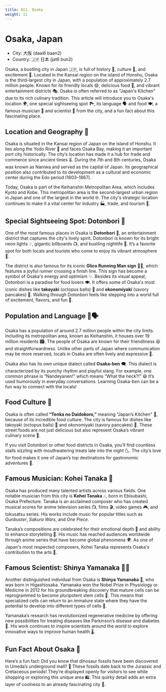 ```yaml
---
title: 011. Osaka
weight: 11
---
```


# Osaka, Japan

- City: 大阪 (daai6 baan2)
- Country: 🇯🇵 日本 (jat6 bun2)

Osaka, a bustling city in Japan 🇯🇵, is full of history 📜, culture 🎎, and excitement 🎉. Located in the Kansai region on the island of Honshu, Osaka is the third-largest city in Japan, with a population of approximately 2.7 million people. Known for its friendly locals 😄, delicious food 🍜, and vibrant entertainment districts 🎭, Osaka is often referred to as "Japan's Kitchen" due to its rich culinary tradition. This article will introduce you to Osaka's location 🌍, one special sightseeing spot 🏞️, its language 🗣️ and food 🍽️, a famous musician 🎵 and scientist 🔬 from the city, and a fun fact about this fascinating place.

## Location and Geography 📍

Osaka is situated in the Kansai region of Japan on the island of Honshu. It lies along the Yodo River 🌊 and faces Osaka Bay, making it an important port city historically. The city’s location has made it a hub for trade and commerce since ancient times ⏳. During the 7th and 8th centuries, Osaka was known as Naniwa and served as the capital of Japan. Its geographical position also contributed to its development as a cultural and economic center during the Edo period (1603–1867).

Today, Osaka is part of the Keihanshin Metropolitan Area, which includes Kyoto and Kobe. This metropolitan area is the second-largest urban region in Japan and one of the largest in the world 🌐. The city's strategic location continues to make it a vital center for industry 🏭, trade, and tourism 🚢.

## Special Sightseeing Spot: Dotonbori 🌟

One of the most famous places in Osaka is **Dotonbori** 🏮, an entertainment district that captures the city's lively spirit. Dotonbori is known for its bright neon lights 💡, gigantic billboards 📺, and bustling nightlife 🌃. It’s a favorite spot for both locals and tourists who come to enjoy its vibrant atmosphere 🥳.

The district is also famous for its iconic **Glico Running Man sign** 🏃‍♂️, which features a joyful runner crossing a finish line. This sign has become a symbol of Osaka's energy and optimism ✨. Besides its visual appeal, Dotonbori is a paradise for food lovers 🍽️. It offers some of Osaka's most iconic dishes like **takoyaki** (octopus balls) 🐙 and **okonomiyaki** (savory pancakes) 🥞. Walking through Dotonbori feels like stepping into a world full of excitement, flavors, and fun 🎊.

## Population and Language 👥🗣️

Osaka has a population of around 2.7 million people within the city limits. Including its metropolitan area, known as Keihanshin, it houses over 19 million residents 🏙️. The people of Osaka are known for their friendliness 😃 and straightforwardness. Unlike other parts of Japan where communication may be more reserved, locals in Osaka are often lively and expressive 🎤.

Osaka also has its own unique dialect called **Osaka-ben** 🗨️. This dialect is characterized by its punchy rhythm and playful slang. For example, one common phrase is “Nandeyanen!” which means “What the heck?!” 😆 It’s used humorously in everyday conversations. Learning Osaka-ben can be a fun way to connect with the locals!

## Food Culture 🍲

Osaka is often called **“Tenka no Daidokoro,”** meaning "Japan’s Kitchen" 🍴, because of its incredible food culture. The city is famous for dishes like takoyaki (octopus balls) 🐙 and okonomiyaki (savory pancakes) 🍳. These street foods are not just delicious but also represent Osaka’s vibrant culinary scene 🌟.

If you visit Dotonbori or other food districts in Osaka, you’ll find countless stalls sizzling with mouthwatering treats late into the night 🌜. The city’s love for food makes it one of Japan’s top destinations for gastronomic adventures 🍱.

## Famous Musician: Kohei Tanaka 🎼

Osaka has produced many talented artists across various fields. One notable musician from this city is **Kohei Tanaka** 🎶, born in Ebisubashi, Osaka Prefecture. Tanaka is an acclaimed composer who has created musical scores for anime television series 📺, films 🎬, video games 🎮, and tokusatsu series. His works include music for popular titles such as *Gunbuster*, *Sakura Wars*, and *One Piece*.

Tanaka’s compositions are celebrated for their emotional depth 🎵 and ability to enhance storytelling 📖. His music has reached audiences worldwide through anime series that have become global phenomena 🌍. As one of Japan's most respected composers, Kohei Tanaka represents Osaka's contribution to the arts 🎨.

## Famous Scientist: Shinya Yamanaka 🧑‍🔬

Another distinguished individual from Osaka is **Shinya Yamanaka** 🏅, who was born in Higashiosaka. Yamanaka won the Nobel Prize in Physiology or Medicine in 2012 for his groundbreaking discovery that mature cells can be reprogrammed to become pluripotent stem cells 🧬. This means that specialized cells can return to an immature state where they have the potential to develop into different types of cells 🦠.

Yamanaka’s research has revolutionized regenerative medicine by offering new possibilities for treating diseases like Parkinson’s disease and diabetes 💉. His work continues to inspire scientists around the world to explore innovative ways to improve human health 🌡️.

## Fun Fact About Osaka 🎉

Here’s a fun fact: Did you know that dinosaur fossils have been discovered in Umeda’s underground mall? 🦕 These fossils date back to the Jurassic and Cretaceous periods! They’re displayed openly for visitors to see while shopping or exploring this unique area 🛍️. This quirky detail adds an extra layer of coolness to an already fascinating city 🌆.